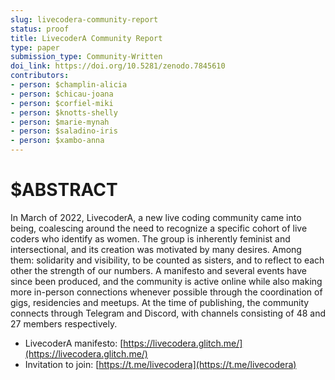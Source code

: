 ```yaml
---
slug: livecodera-community-report
status: proof
title: LivecoderA Community Report
type: paper
submission_type: Community-Written
doi_link: https://doi.org/10.5281/zenodo.7845610
contributors:
- person: $champlin-alicia
- person: $chicau-joana
- person: $corfiel-miki
- person: $knotts-shelly
- person: $marie-mynah
- person: $saladino-iris
- person: $xambo-anna
---
```


# $ABSTRACT

In March of 2022, LivecoderA, a new live coding community came into
being, coalescing around the need to recognize a specific cohort of live
coders who identify as women. The group is inherently feminist and
intersectional, and its creation was motivated by many desires. Among
them: solidarity and visibility, to be counted as sisters, and to
reflect to each other the strength of our numbers. A manifesto and
several events have since been produced, and the community is active
online while also making more in-person connections whenever possible
through the coordination of gigs, residencies and meetups. At the time
of publishing, the community connects through Telegram and Discord, with
channels consisting of 48 and 27 members respectively.

* LivecoderA manifesto: [https://livecodera.glitch.me/](https://livecodera.glitch.me/)
* Invitation to join: [https://t.me/livecodera](https://t.me/livecodera)

